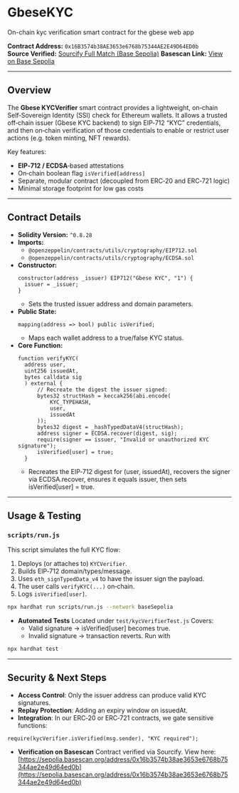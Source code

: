 # GbeseKYC

On-chain kyc verification smart contract for the gbese web app

**Contract Address:** `0x16B3574b38AE3653e6768b75344AE2E49D64ED0b`  
**Source Verified:** [Sourcify Full Match (Base Sepolia)](https://repo.sourcify.dev/contracts/full_match/84532/0x16B3574b38AE3653e6768b75344AE2E49D64ED0b/)
**Basescan Link:** [View on Base Sepolia](https://sepolia.basescan.org/address/0x16b3574b38ae3653e6768b75344ae2e49d64ed0b#code)

---

## Overview

The **Gbese KYCVerifier** smart contract provides a lightweight, on‑chain Self‑Sovereign Identity (SSI) check for Ethereum wallets. It allows a trusted off‑chain issuer (Gbese KYC backend) to sign EIP‑712 “KYC” credentials, and then on‑chain verification of those credentials to enable or restrict user actions (e.g. token minting, NFT rewards).

Key features:

- **EIP‑712 / ECDSA**‑based attestations  
- On‑chain boolean flag `isVerified[address]`  
- Separate, modular contract (decoupled from ERC‑20 and ERC‑721 logic)  
- Minimal storage footprint for low gas costs  

---

## Contract Details

- **Solidity Version:** `^0.8.28`  
- **Imports:**  
  - `@openzeppelin/contracts/utils/cryptography/EIP712.sol`  
  - `@openzeppelin/contracts/utils/cryptography/ECDSA.sol`  
- **Constructor:**  
  ```solidity
  constructor(address _issuer) EIP712("Gbese KYC", "1") {
    issuer = _issuer;
  }
  ```
  - Sets the trusted issuer address and domain parameters.
- **Public State:**
  ```solidity
  mapping(address => bool) public isVerified;
  ```
  - Maps each wallet address to a true/false KYC status.
- **Core Function:**
  ```solidity
  function verifyKYC(
    address user,
    uint256 issuedAt,
    bytes calldata sig
    ) external {
        // Recreate the digest the issuer signed:
        bytes32 structHash = keccak256(abi.encode(
            KYC_TYPEHASH,
            user,
            issuedAt
        ));
        bytes32 digest = _hashTypedDataV4(structHash);
        address signer = ECDSA.recover(digest, sig);
        require(signer == issuer, "Invalid or unauthorized KYC signature");
        isVerified[user] = true;
    }
    ```
    - Recreates the EIP‑712 digest for (user, issuedAt), recovers the signer via ECDSA.recover, ensures it equals issuer, then sets isVerified[user] = true.

---

## Usage & Testing

### `scripts/run.js`

This script simulates the full KYC flow:
1. Deploys (or attaches to) `KYCVerifier`.
2. Builds EIP‑712 domain/types/message.
3. Uses `eth_signTypedData_v4` to have the issuer sign the payload.
4. The user calls `verifyKYC(...)` on‑chain.
5. Logs `isVerified[user]`.

```bash
npx hardhat run scripts/run.js --network baseSepolia
```
- **Automated Tests**
Located under `test/kycVerifierTest.js` 
Covers:
   - Valid signature → isVerified[user] becomes true.
   - Invalid signature → transaction reverts.
Run with
```bash
npx hardhat test
```

---

## Security & Next Steps
 - **Access Control**: Only the issuer address can produce valid KYC signatures.
 - **Replay Protection**: Adding an expiry window on issuedAt.
 - **Integration**: In our ERC‑20 or ERC‑721 contracts, we gate sensitive functions:
```solidity
require(kycVerifier.isVerified(msg.sender), "KYC required");
```
 - **Verification on Basescan**
 Contract verified via Sourcify. View here:
 [https://sepolia.basescan.org/address/0x16b3574b38ae3653e6768b75344ae2e49d64ed0b](https://sepolia.basescan.org/address/0x16b3574b38ae3653e6768b75344ae2e49d64ed0b)

